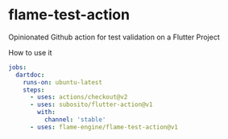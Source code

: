 # flame-test-action

Opinionated Github action for test validation on a Flutter Project

How to use it

```yml
jobs:
  dartdoc:
    runs-on: ubuntu-latest
    steps:
      - uses: actions/checkout@v2
      - uses: subosito/flutter-action@v1
        with:
          channel: 'stable'
      - uses: flame-engine/flame-test-action@v1
```
